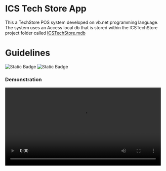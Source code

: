 # ICS Tech Store App

This a TechStore POS system developed on vb.net programming language. The system uses an Access local db that is stored within the ICSTechStore project folder called [ICSTechStore.mdb](/ICSTechStore/ICSTechStore.mdb)

# Guidelines
![Static Badge](https://img.shields.io/badge/Visual%20Studio-2010%20or%20later-green) ![Static Badge](https://img.shields.io/badge/.Net%20Framework-4-purple)

### Demonstration
<video src='https://github.com/LuckyMaley/ICSTechStore/assets/58641501/20f169be-bf89-4f9c-8f8f-4c2f50a804dd' width=100%/>

